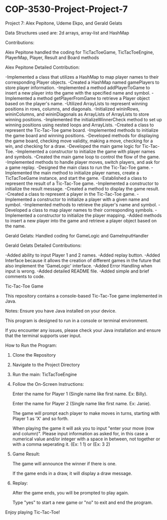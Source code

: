 # COP-3530-Project-Project-7

Project 7: Alex Pepitone, Udeme Ekpo, and Gerald Gelats

Data Structures used are: 2d arrays, array-list and HashMap



Contributions: 

Alex Pepitone handled the coding for TicTacToeGame, TicTacToeEngine, PlayerMap, Player, Result and Board methods

Alex Pepitone Detailed Contribution:

-Implemented a class that utilizes a HashMap to map player names to their corresponding Player objects.
-Created a HashMap named gamePlayers to store player information.
-Implemented a method addPlayerToGame to insert a new player into the game with the specified name and symbol.
-Implemented a method getPlayerFromGame to retrieve a Player object based on the player's name.
-Utilized ArrayLists to represent winning positions in rows, columns, and diagonals.
-Initialized wininRows, wininColumns, and wininDiagonals as ArrayLists of ArrayLists to store winning positions.
-Implemented the initializeWinnerCheck method to set up winning positions using nested loops and ArrayLists.
-Created a class to represent the Tic-Tac-Toe game board.
-Implemented methods to initialize the game board and winning positions.
-Developed methods for displaying the game board, checking move validity, making a move, checking for a win, and checking for a draw.
-Developed the main game logic for Tic-Tac-Toe.
-Implemented a constructor to initialize the game with player names and symbols.
-Created the main game loop to control the flow of the game.
-Implemented methods to handle player moves, switch players, and ask for a game replay.
-Designed the main class to run the Tic-Tac-Toe game.
-Implemented the main method to initialize player names, create a TicTacToeGame instance, and start the game.
-Established a class to represent the result of a Tic-Tac-Toe game.
-Implemented a constructor to initialize the result message.
-Created a method to display the game result.
-Created a class to represent a player in the Tic-Tac-Toe game.
-Implemented a constructor to initialize a player with a given name and symbol.
-Implemented methods to retrieve the player's name and symbol.
-Developed a class to map player names to their corresponding symbols.
-Implemented a constructor to initialize the player mapping.
-Added methods to insert a new player into the game and retrieve a player object based on the name.

Gerald Gelats: Handled coding for GameLogic and GameInputHandler

Gerald Gelats Detailed Contributions:

-Added ability to input Player 1 and 2 names.
-Added replay button.
-Added Interface because it allows the creation of different games in the future that also implement the 'GameLogic' interface.
-Added Error Handling when input is wrong.
-Added detailed README file.
-Added simple and brief comments to code.




Tic-Tac-Toe Game

This repository contains a console-based Tic-Tac-Toe game implemented in Java.



Notes:
   Ensure you have Java installed on your device.
    
   This program is designed to run in a console or terminal environment.
    
   If you encounter any issues, please check your Java installation and ensure that the terminal supports user input.



How to Run the Program:

1. Clone the Repository

2. Navigate to the Project Directory

3. Run the main: TicTacToeEngine

4. Follow the On-Screen Instructions:
    
    Enter the name for Player 1 (Single name like first name. Ex: Billy).

    Enter the name for Player 2 (Single name like first name. Ex: Janie).
    
    The game will prompt each player to make moves in turns, starting with Player 1 as 'X' and so forth.

    When playing the game it will ask you to input "enter your move (row and column)". Please input information as asked for, in this case a numerical value and/or integer with a space in between, not together or with a comma seperating it. (Ex: 1 1) or (Ex: 3 2)

5. Game Result:

    The game will announce the winner if there is one.
    
    If the game ends in a draw, it will display a draw message.

6. Replay:

    After the game ends, you will be prompted to play again.
    
    Type "yes" to start a new game or "no" to exit and end the program.


Enjoy playing Tic-Tac-Toe!
